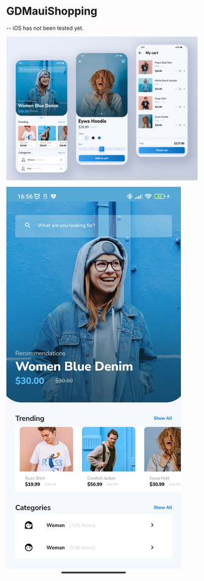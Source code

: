 # GDMauiShopping

-- iOS has not been tested yet.

![ss1.png](https://raw.githubusercontent.com/dgokhan/GDMauiShopping/main/img/previewpsd.jpg)

![ss1.png](https://raw.githubusercontent.com/dgokhan/GDMauiShopping/main/img/mauiapp.jpeg)
